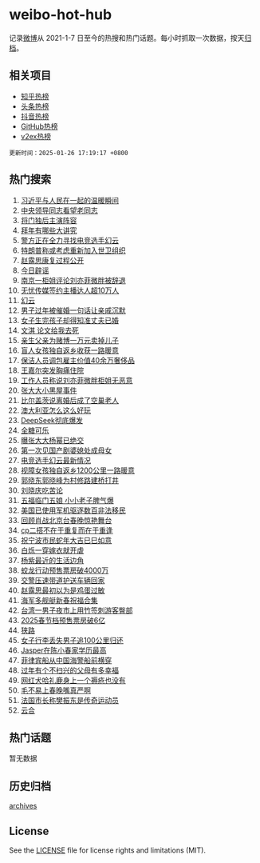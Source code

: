 # weibo-hot-hub

记录[微博](https://www.weibo.com)从 2021-1-7 日至今的热搜和热门话题。每小时抓取一次数据，按天[归档](archives)。

## 相关项目

- [知乎热榜](https://github.com/snaildev/zhihu-hot-hub)
- [头条热榜](https://github.com/snaildev/toutiao-hot-hub)
- [抖音热榜](https://github.com/snaildev/douyin-hot-hub)
- [GitHub热榜](https://github.com/snaildev/github-hot-hub)
- [v2ex热榜](https://github.com/snaildev/v2ex-hot-hub)


`更新时间：2025-01-26 17:19:17 +0800`

## 热门搜索

1. [习近平与人民在一起的温暖瞬间](https://m.weibo.cn/search?containerid=100103type%3D1%26t%3D10%26q%3D%23%E4%B9%A0%E8%BF%91%E5%B9%B3%E4%B8%8E%E4%BA%BA%E6%B0%91%E5%9C%A8%E4%B8%80%E8%B5%B7%E7%9A%84%E6%B8%A9%E6%9A%96%E7%9E%AC%E9%97%B4%23&stream_entry_id=51&isnewpage=1&extparam=seat%3D1%26filter_type%3Drealtimehot%26cate%3D10103%26pos%3D0%26q%3D%2523%25E4%25B9%25A0%25E8%25BF%2591%25E5%25B9%25B3%25E4%25B8%258E%25E4%25BA%25BA%25E6%25B0%2591%25E5%259C%25A8%25E4%25B8%2580%25E8%25B5%25B7%25E7%259A%2584%25E6%25B8%25A9%25E6%259A%2596%25E7%259E%25AC%25E9%2597%25B4%2523%26dgr%3D0%26stream_entry_id%3D51%26c_type%3D51%26display_time%3D1737883156%26pre_seqid%3D173788315658101150299127)
1. [中央领导同志看望老同志](https://m.weibo.cn/search?containerid=100103type%3D1%26t%3D10%26q%3D%23%E4%B8%AD%E5%A4%AE%E9%A2%86%E5%AF%BC%E5%90%8C%E5%BF%97%E7%9C%8B%E6%9C%9B%E8%80%81%E5%90%8C%E5%BF%97%23&stream_entry_id=31&isnewpage=1&extparam=seat%3D1%26pos%3D0%26q%3D%2523%25E4%25B8%25AD%25E5%25A4%25AE%25E9%25A2%2586%25E5%25AF%25BC%25E5%2590%258C%25E5%25BF%2597%25E7%259C%258B%25E6%259C%259B%25E8%2580%2581%25E5%2590%258C%25E5%25BF%2597%2523%26filter_type%3Drealtimehot%26c_type%3D31%26dgr%3D0%26cate%3D5001%26flag%3D1%26band_rank%3D1%26realpos%3D1%26stream_entry_id%3D31%26lcate%3D5001%26display_time%3D1737883156%26pre_seqid%3D173788315658101150299127)
1. [将门独后主演阵容](https://m.weibo.cn/search?containerid=100103type%3D1%26t%3D10%26q%3D%23%E5%B0%86%E9%97%A8%E7%8B%AC%E5%90%8E%E4%B8%BB%E6%BC%94%E9%98%B5%E5%AE%B9%23&stream_entry_id=31&isnewpage=1&extparam=seat%3D1%26pos%3D1%26q%3D%2523%25E5%25B0%2586%25E9%2597%25A8%25E7%258B%25AC%25E5%2590%258E%25E4%25B8%25BB%25E6%25BC%2594%25E9%2598%25B5%25E5%25AE%25B9%2523%26filter_type%3Drealtimehot%26c_type%3D31%26dgr%3D0%26cate%3D5001%26flag%3D1%26band_rank%3D2%26realpos%3D2%26stream_entry_id%3D31%26lcate%3D5001%26display_time%3D1737883156%26pre_seqid%3D173788315658101150299127)
1. [拜年有哪些大讲究](https://m.weibo.cn/search?containerid=100103type%3D1%26t%3D10%26q%3D%23%E6%8B%9C%E5%B9%B4%E6%9C%89%E5%93%AA%E4%BA%9B%E5%A4%A7%E8%AE%B2%E7%A9%B6%23&stream_entry_id=31&isnewpage=1&extparam=seat%3D1%26pos%3D2%26q%3D%2523%25E6%258B%259C%25E5%25B9%25B4%25E6%259C%2589%25E5%2593%25AA%25E4%25BA%259B%25E5%25A4%25A7%25E8%25AE%25B2%25E7%25A9%25B6%2523%26filter_type%3Drealtimehot%26c_type%3D31%26dgr%3D0%26cate%3D5001%26flag%3D1%26band_rank%3D3%26realpos%3D3%26stream_entry_id%3D31%26lcate%3D5001%26display_time%3D1737883156%26pre_seqid%3D173788315658101150299127)
1. [警方正在全力寻找电竞选手幻云](https://m.weibo.cn/search?containerid=100103type%3D1%26t%3D10%26q%3D%23%E8%AD%A6%E6%96%B9%E6%AD%A3%E5%9C%A8%E5%85%A8%E5%8A%9B%E5%AF%BB%E6%89%BE%E7%94%B5%E7%AB%9E%E9%80%89%E6%89%8B%E5%B9%BB%E4%BA%91%23&stream_entry_id=31&isnewpage=1&extparam=seat%3D1%26pos%3D3%26q%3D%2523%25E8%25AD%25A6%25E6%2596%25B9%25E6%25AD%25A3%25E5%259C%25A8%25E5%2585%25A8%25E5%258A%259B%25E5%25AF%25BB%25E6%2589%25BE%25E7%2594%25B5%25E7%25AB%259E%25E9%2580%2589%25E6%2589%258B%25E5%25B9%25BB%25E4%25BA%2591%2523%26filter_type%3Drealtimehot%26c_type%3D31%26dgr%3D0%26cate%3D5001%26flag%3D1%26band_rank%3D4%26realpos%3D4%26stream_entry_id%3D31%26lcate%3D5001%26display_time%3D1737883156%26pre_seqid%3D173788315658101150299127)
1. [特朗普称或考虑重新加入世卫组织](https://m.weibo.cn/search?containerid=100103type%3D1%26t%3D10%26q%3D%23%E7%89%B9%E6%9C%97%E6%99%AE%E7%A7%B0%E6%88%96%E8%80%83%E8%99%91%E9%87%8D%E6%96%B0%E5%8A%A0%E5%85%A5%E4%B8%96%E5%8D%AB%E7%BB%84%E7%BB%87%23&stream_entry_id=31&isnewpage=1&extparam=seat%3D1%26pos%3D4%26q%3D%2523%25E7%2589%25B9%25E6%259C%2597%25E6%2599%25AE%25E7%25A7%25B0%25E6%2588%2596%25E8%2580%2583%25E8%2599%2591%25E9%2587%258D%25E6%2596%25B0%25E5%258A%25A0%25E5%2585%25A5%25E4%25B8%2596%25E5%258D%25AB%25E7%25BB%2584%25E7%25BB%2587%2523%26filter_type%3Drealtimehot%26c_type%3D31%26dgr%3D0%26cate%3D5001%26flag%3D1%26band_rank%3D5%26realpos%3D5%26stream_entry_id%3D31%26lcate%3D5001%26display_time%3D1737883156%26pre_seqid%3D173788315658101150299127)
1. [赵露思康复过程公开](https://m.weibo.cn/search?containerid=100103type%3D1%26t%3D10%26q%3D%23%E8%B5%B5%E9%9C%B2%E6%80%9D%E5%BA%B7%E5%A4%8D%E8%BF%87%E7%A8%8B%E5%85%AC%E5%BC%80%23&stream_entry_id=31&isnewpage=1&extparam=seat%3D1%26pos%3D5%26q%3D%2523%25E8%25B5%25B5%25E9%259C%25B2%25E6%2580%259D%25E5%25BA%25B7%25E5%25A4%258D%25E8%25BF%2587%25E7%25A8%258B%25E5%2585%25AC%25E5%25BC%2580%2523%26filter_type%3Drealtimehot%26c_type%3D31%26dgr%3D0%26cate%3D5001%26flag%3D16%26band_rank%3D6%26realpos%3D6%26stream_entry_id%3D31%26lcate%3D5001%26display_time%3D1737883156%26pre_seqid%3D173788315658101150299127)
1. [今日辟谣](https://m.weibo.cn/search?containerid=100103type%3D1%26t%3D10%26q%3D%23%E4%BB%8A%E6%97%A5%E8%BE%9F%E8%B0%A3%23&stream_entry_id=31&isnewpage=1&extparam=seat%3D1%26is_ad_pos%3D1%26pos%3D6%26q%3D%2523%25E4%25BB%258A%25E6%2597%25A5%25E8%25BE%259F%25E8%25B0%25A3%2523%26adid%3D274592%26c_type%3D31%26cate%3D5001%26filter_type%3Drealtimehot%26stream_entry_id%3D31%26dgr%3D0%26band_rank%3D7%26lcate%3D5001%26display_time%3D1737883156%26pre_seqid%3D173788315658101150299127)
1. [南京一柜姐评论刘亦菲微胖被辞退](https://m.weibo.cn/search?containerid=100103type%3D1%26t%3D10%26q%3D%23%E5%8D%97%E4%BA%AC%E4%B8%80%E6%9F%9C%E5%A7%90%E8%AF%84%E8%AE%BA%E5%88%98%E4%BA%A6%E8%8F%B2%E5%BE%AE%E8%83%96%E8%A2%AB%E8%BE%9E%E9%80%80%23&stream_entry_id=31&isnewpage=1&extparam=seat%3D1%26pos%3D7%26q%3D%2523%25E5%258D%2597%25E4%25BA%25AC%25E4%25B8%2580%25E6%259F%259C%25E5%25A7%2590%25E8%25AF%2584%25E8%25AE%25BA%25E5%2588%2598%25E4%25BA%25A6%25E8%258F%25B2%25E5%25BE%25AE%25E8%2583%2596%25E8%25A2%25AB%25E8%25BE%259E%25E9%2580%2580%2523%26filter_type%3Drealtimehot%26c_type%3D31%26dgr%3D0%26cate%3D5001%26flag%3D2%26band_rank%3D7%26realpos%3D7%26stream_entry_id%3D31%26lcate%3D5001%26display_time%3D1737883156%26pre_seqid%3D173788315658101150299127)
1. [无忧传媒签约主播达人超10万人](https://m.weibo.cn/search?containerid=100103type%3D1%26t%3D10%26q%3D%23%E6%97%A0%E5%BF%A7%E4%BC%A0%E5%AA%92%E7%AD%BE%E7%BA%A6%E4%B8%BB%E6%92%AD%E8%BE%BE%E4%BA%BA%E8%B6%8510%E4%B8%87%E4%BA%BA%23&stream_entry_id=31&isnewpage=1&extparam=seat%3D1%26pos%3D8%26q%3D%2523%25E6%2597%25A0%25E5%25BF%25A7%25E4%25BC%25A0%25E5%25AA%2592%25E7%25AD%25BE%25E7%25BA%25A6%25E4%25B8%25BB%25E6%2592%25AD%25E8%25BE%25BE%25E4%25BA%25BA%25E8%25B6%258510%25E4%25B8%2587%25E4%25BA%25BA%2523%26filter_type%3Drealtimehot%26c_type%3D31%26dgr%3D0%26cate%3D5001%26flag%3D0%26band_rank%3D8%26realpos%3D8%26stream_entry_id%3D31%26lcate%3D5001%26display_time%3D1737883156%26pre_seqid%3D173788315658101150299127)
1. [幻云](https://m.weibo.cn/search?containerid=100103type%3D1%26t%3D10%26q%3D%E5%B9%BB%E4%BA%91&stream_entry_id=31&isnewpage=1&extparam=seat%3D1%26pos%3D9%26q%3D%25E5%25B9%25BB%25E4%25BA%2591%26filter_type%3Drealtimehot%26c_type%3D31%26dgr%3D0%26cate%3D5001%26flag%3D1%26band_rank%3D9%26realpos%3D9%26stream_entry_id%3D31%26lcate%3D5001%26display_time%3D1737883156%26pre_seqid%3D173788315658101150299127)
1. [男子过年被催婚一句话让亲戚沉默](https://m.weibo.cn/search?containerid=100103type%3D1%26t%3D10%26q%3D%23%E7%94%B7%E5%AD%90%E8%BF%87%E5%B9%B4%E8%A2%AB%E5%82%AC%E5%A9%9A%E4%B8%80%E5%8F%A5%E8%AF%9D%E8%AE%A9%E4%BA%B2%E6%88%9A%E6%B2%89%E9%BB%98%23&stream_entry_id=31&isnewpage=1&extparam=seat%3D1%26pos%3D10%26q%3D%2523%25E7%2594%25B7%25E5%25AD%2590%25E8%25BF%2587%25E5%25B9%25B4%25E8%25A2%25AB%25E5%2582%25AC%25E5%25A9%259A%25E4%25B8%2580%25E5%258F%25A5%25E8%25AF%259D%25E8%25AE%25A9%25E4%25BA%25B2%25E6%2588%259A%25E6%25B2%2589%25E9%25BB%2598%2523%26filter_type%3Drealtimehot%26c_type%3D31%26dgr%3D0%26cate%3D5001%26flag%3D0%26band_rank%3D10%26realpos%3D10%26stream_entry_id%3D31%26lcate%3D5001%26display_time%3D1737883156%26pre_seqid%3D173788315658101150299127)
1. [女子生完孩子却得知准丈夫已婚](https://m.weibo.cn/search?containerid=100103type%3D1%26t%3D10%26q%3D%23%E5%A5%B3%E5%AD%90%E7%94%9F%E5%AE%8C%E5%AD%A9%E5%AD%90%E5%8D%B4%E5%BE%97%E7%9F%A5%E5%87%86%E4%B8%88%E5%A4%AB%E5%B7%B2%E5%A9%9A%23&stream_entry_id=31&isnewpage=1&extparam=seat%3D1%26pos%3D11%26q%3D%2523%25E5%25A5%25B3%25E5%25AD%2590%25E7%2594%259F%25E5%25AE%258C%25E5%25AD%25A9%25E5%25AD%2590%25E5%258D%25B4%25E5%25BE%2597%25E7%259F%25A5%25E5%2587%2586%25E4%25B8%2588%25E5%25A4%25AB%25E5%25B7%25B2%25E5%25A9%259A%2523%26filter_type%3Drealtimehot%26c_type%3D31%26dgr%3D0%26cate%3D5001%26flag%3D1%26band_rank%3D11%26realpos%3D11%26stream_entry_id%3D31%26lcate%3D5001%26display_time%3D1737883156%26pre_seqid%3D173788315658101150299127)
1. [文淇 论文给我去死](https://m.weibo.cn/search?containerid=100103type%3D1%26t%3D10%26q%3D%E6%96%87%E6%B7%87+%E8%AE%BA%E6%96%87%E7%BB%99%E6%88%91%E5%8E%BB%E6%AD%BB&stream_entry_id=31&isnewpage=1&extparam=seat%3D1%26pos%3D12%26q%3D%25E6%2596%2587%25E6%25B7%2587%2520%25E8%25AE%25BA%25E6%2596%2587%25E7%25BB%2599%25E6%2588%2591%25E5%258E%25BB%25E6%25AD%25BB%26filter_type%3Drealtimehot%26c_type%3D31%26dgr%3D0%26cate%3D5001%26flag%3D1%26band_rank%3D12%26realpos%3D12%26stream_entry_id%3D31%26lcate%3D5001%26display_time%3D1737883156%26pre_seqid%3D173788315658101150299127)
1. [亲生父亲为赌博一万元卖掉儿子](https://m.weibo.cn/search?containerid=100103type%3D1%26t%3D10%26q%3D%23%E4%BA%B2%E7%94%9F%E7%88%B6%E4%BA%B2%E4%B8%BA%E8%B5%8C%E5%8D%9A%E4%B8%80%E4%B8%87%E5%85%83%E5%8D%96%E6%8E%89%E5%84%BF%E5%AD%90%23&stream_entry_id=31&isnewpage=1&extparam=seat%3D1%26pos%3D13%26q%3D%2523%25E4%25BA%25B2%25E7%2594%259F%25E7%2588%25B6%25E4%25BA%25B2%25E4%25B8%25BA%25E8%25B5%258C%25E5%258D%259A%25E4%25B8%2580%25E4%25B8%2587%25E5%2585%2583%25E5%258D%2596%25E6%258E%2589%25E5%2584%25BF%25E5%25AD%2590%2523%26filter_type%3Drealtimehot%26c_type%3D31%26dgr%3D0%26cate%3D5001%26flag%3D1%26band_rank%3D13%26realpos%3D13%26stream_entry_id%3D31%26lcate%3D5001%26display_time%3D1737883156%26pre_seqid%3D173788315658101150299127)
1. [盲人女孩独自返乡收获一路暖意](https://m.weibo.cn/search?containerid=100103type%3D1%26t%3D10%26q%3D%23%E7%9B%B2%E4%BA%BA%E5%A5%B3%E5%AD%A9%E7%8B%AC%E8%87%AA%E8%BF%94%E4%B9%A1%E6%94%B6%E8%8E%B7%E4%B8%80%E8%B7%AF%E6%9A%96%E6%84%8F%23&stream_entry_id=31&isnewpage=1&extparam=seat%3D1%26pos%3D14%26q%3D%2523%25E7%259B%25B2%25E4%25BA%25BA%25E5%25A5%25B3%25E5%25AD%25A9%25E7%258B%25AC%25E8%2587%25AA%25E8%25BF%2594%25E4%25B9%25A1%25E6%2594%25B6%25E8%258E%25B7%25E4%25B8%2580%25E8%25B7%25AF%25E6%259A%2596%25E6%2584%258F%2523%26filter_type%3Drealtimehot%26c_type%3D31%26dgr%3D0%26cate%3D5001%26flag%3D32768%26band_rank%3D14%26realpos%3D14%26stream_entry_id%3D31%26lcate%3D5001%26display_time%3D1737883156%26pre_seqid%3D173788315658101150299127)
1. [保洁人员调包雇主价值40余万奢侈品](https://m.weibo.cn/search?containerid=100103type%3D1%26t%3D10%26q%3D%23%E4%BF%9D%E6%B4%81%E4%BA%BA%E5%91%98%E8%B0%83%E5%8C%85%E9%9B%87%E4%B8%BB%E4%BB%B7%E5%80%BC40%E4%BD%99%E4%B8%87%E5%A5%A2%E4%BE%88%E5%93%81%23&stream_entry_id=31&isnewpage=1&extparam=seat%3D1%26pos%3D15%26q%3D%2523%25E4%25BF%259D%25E6%25B4%2581%25E4%25BA%25BA%25E5%2591%2598%25E8%25B0%2583%25E5%258C%2585%25E9%259B%2587%25E4%25B8%25BB%25E4%25BB%25B7%25E5%2580%25BC40%25E4%25BD%2599%25E4%25B8%2587%25E5%25A5%25A2%25E4%25BE%2588%25E5%2593%2581%2523%26filter_type%3Drealtimehot%26c_type%3D31%26dgr%3D0%26cate%3D5001%26flag%3D1%26band_rank%3D15%26realpos%3D15%26stream_entry_id%3D31%26lcate%3D5001%26display_time%3D1737883156%26pre_seqid%3D173788315658101150299127)
1. [王嘉尔突发胸痛住院](https://m.weibo.cn/search?containerid=100103type%3D1%26t%3D10%26q%3D%23%E7%8E%8B%E5%98%89%E5%B0%94%E7%AA%81%E5%8F%91%E8%83%B8%E7%97%9B%E4%BD%8F%E9%99%A2%23&stream_entry_id=31&isnewpage=1&extparam=seat%3D1%26pos%3D16%26q%3D%2523%25E7%258E%258B%25E5%2598%2589%25E5%25B0%2594%25E7%25AA%2581%25E5%258F%2591%25E8%2583%25B8%25E7%2597%259B%25E4%25BD%258F%25E9%2599%25A2%2523%26filter_type%3Drealtimehot%26c_type%3D31%26dgr%3D0%26cate%3D5001%26flag%3D2%26band_rank%3D16%26realpos%3D16%26stream_entry_id%3D31%26lcate%3D5001%26display_time%3D1737883156%26pre_seqid%3D173788315658101150299127)
1. [工作人员称说刘亦菲微胖柜姐无恶意](https://m.weibo.cn/search?containerid=100103type%3D1%26t%3D10%26q%3D%23%E5%B7%A5%E4%BD%9C%E4%BA%BA%E5%91%98%E7%A7%B0%E8%AF%B4%E5%88%98%E4%BA%A6%E8%8F%B2%E5%BE%AE%E8%83%96%E6%9F%9C%E5%A7%90%E6%97%A0%E6%81%B6%E6%84%8F%23&stream_entry_id=31&isnewpage=1&extparam=seat%3D1%26pos%3D17%26q%3D%2523%25E5%25B7%25A5%25E4%25BD%259C%25E4%25BA%25BA%25E5%2591%2598%25E7%25A7%25B0%25E8%25AF%25B4%25E5%2588%2598%25E4%25BA%25A6%25E8%258F%25B2%25E5%25BE%25AE%25E8%2583%2596%25E6%259F%259C%25E5%25A7%2590%25E6%2597%25A0%25E6%2581%25B6%25E6%2584%258F%2523%26filter_type%3Drealtimehot%26c_type%3D31%26dgr%3D0%26cate%3D5001%26flag%3D0%26band_rank%3D17%26realpos%3D17%26stream_entry_id%3D31%26lcate%3D5001%26display_time%3D1737883156%26pre_seqid%3D173788315658101150299127)
1. [张大大小黑屋事件](https://m.weibo.cn/search?containerid=100103type%3D1%26t%3D10%26q%3D%E5%BC%A0%E5%A4%A7%E5%A4%A7%E5%B0%8F%E9%BB%91%E5%B1%8B%E4%BA%8B%E4%BB%B6&stream_entry_id=31&isnewpage=1&extparam=seat%3D1%26pos%3D18%26q%3D%25E5%25BC%25A0%25E5%25A4%25A7%25E5%25A4%25A7%25E5%25B0%258F%25E9%25BB%2591%25E5%25B1%258B%25E4%25BA%258B%25E4%25BB%25B6%26filter_type%3Drealtimehot%26c_type%3D31%26dgr%3D0%26cate%3D5001%26flag%3D2%26band_rank%3D18%26realpos%3D18%26stream_entry_id%3D31%26lcate%3D5001%26display_time%3D1737883156%26pre_seqid%3D173788315658101150299127)
1. [比尔盖茨说离婚后成了空巢老人](https://m.weibo.cn/search?containerid=100103type%3D1%26t%3D10%26q%3D%23%E6%AF%94%E5%B0%94%E7%9B%96%E8%8C%A8%E8%AF%B4%E7%A6%BB%E5%A9%9A%E5%90%8E%E6%88%90%E4%BA%86%E7%A9%BA%E5%B7%A2%E8%80%81%E4%BA%BA%23&stream_entry_id=31&isnewpage=1&extparam=seat%3D1%26pos%3D19%26q%3D%2523%25E6%25AF%2594%25E5%25B0%2594%25E7%259B%2596%25E8%258C%25A8%25E8%25AF%25B4%25E7%25A6%25BB%25E5%25A9%259A%25E5%2590%258E%25E6%2588%2590%25E4%25BA%2586%25E7%25A9%25BA%25E5%25B7%25A2%25E8%2580%2581%25E4%25BA%25BA%2523%26filter_type%3Drealtimehot%26c_type%3D31%26dgr%3D0%26cate%3D5001%26flag%3D1%26band_rank%3D19%26realpos%3D19%26stream_entry_id%3D31%26lcate%3D5001%26display_time%3D1737883156%26pre_seqid%3D173788315658101150299127)
1. [澳大利亚怎么这么好玩](https://m.weibo.cn/search?containerid=100103type%3D1%26t%3D10%26q%3D%23%E6%BE%B3%E5%A4%A7%E5%88%A9%E4%BA%9A%E6%80%8E%E4%B9%88%E8%BF%99%E4%B9%88%E5%A5%BD%E7%8E%A9%23&stream_entry_id=31&isnewpage=1&extparam=seat%3D1%26pos%3D20%26q%3D%2523%25E6%25BE%25B3%25E5%25A4%25A7%25E5%2588%25A9%25E4%25BA%259A%25E6%2580%258E%25E4%25B9%2588%25E8%25BF%2599%25E4%25B9%2588%25E5%25A5%25BD%25E7%258E%25A9%2523%26adid%3D273780%26c_type%3D31%26filter_type%3Drealtimehot%26stream_entry_id%3D31%26cate%3D5001%26flag%3D1%26dgr%3D0%26realpos%3D20%26band_rank%3D20%26lcate%3D5001%26display_time%3D1737883156%26pre_seqid%3D173788315658101150299127)
1. [DeepSeek彻底爆发](https://m.weibo.cn/search?containerid=100103type%3D1%26t%3D10%26q%3D%23DeepSeek%E5%BD%BB%E5%BA%95%E7%88%86%E5%8F%91%23&stream_entry_id=31&isnewpage=1&extparam=seat%3D1%26pos%3D21%26q%3D%2523DeepSeek%25E5%25BD%25BB%25E5%25BA%2595%25E7%2588%2586%25E5%258F%2591%2523%26filter_type%3Drealtimehot%26c_type%3D31%26dgr%3D0%26cate%3D5001%26flag%3D0%26band_rank%3D21%26realpos%3D21%26stream_entry_id%3D31%26lcate%3D5001%26display_time%3D1737883156%26pre_seqid%3D173788315658101150299127)
1. [全糖可乐](https://m.weibo.cn/search?containerid=100103type%3D1%26t%3D10%26q%3D%23%E5%85%A8%E7%B3%96%E5%8F%AF%E4%B9%90%23&stream_entry_id=31&isnewpage=1&extparam=seat%3D1%26pos%3D22%26q%3D%2523%25E5%2585%25A8%25E7%25B3%2596%25E5%258F%25AF%25E4%25B9%2590%2523%26filter_type%3Drealtimehot%26c_type%3D31%26dgr%3D0%26cate%3D5001%26flag%3D1%26band_rank%3D22%26realpos%3D22%26stream_entry_id%3D31%26lcate%3D5001%26display_time%3D1737883156%26pre_seqid%3D173788315658101150299127)
1. [曝张大大杨幂已绝交](https://m.weibo.cn/search?containerid=100103type%3D1%26t%3D10%26q%3D%23%E6%9B%9D%E5%BC%A0%E5%A4%A7%E5%A4%A7%E6%9D%A8%E5%B9%82%E5%B7%B2%E7%BB%9D%E4%BA%A4%23&stream_entry_id=31&isnewpage=1&extparam=seat%3D1%26pos%3D23%26q%3D%2523%25E6%259B%259D%25E5%25BC%25A0%25E5%25A4%25A7%25E5%25A4%25A7%25E6%259D%25A8%25E5%25B9%2582%25E5%25B7%25B2%25E7%25BB%259D%25E4%25BA%25A4%2523%26filter_type%3Drealtimehot%26c_type%3D31%26dgr%3D0%26cate%3D5001%26flag%3D2%26band_rank%3D23%26realpos%3D23%26stream_entry_id%3D31%26lcate%3D5001%26display_time%3D1737883156%26pre_seqid%3D173788315658101150299127)
1. [第一次见国产剧婆媳处成母女](https://m.weibo.cn/search?containerid=100103type%3D1%26t%3D10%26q%3D%E7%AC%AC%E4%B8%80%E6%AC%A1%E8%A7%81%E5%9B%BD%E4%BA%A7%E5%89%A7%E5%A9%86%E5%AA%B3%E5%A4%84%E6%88%90%E6%AF%8D%E5%A5%B3&stream_entry_id=31&isnewpage=1&extparam=seat%3D1%26pos%3D24%26q%3D%25E7%25AC%25AC%25E4%25B8%2580%25E6%25AC%25A1%25E8%25A7%2581%25E5%259B%25BD%25E4%25BA%25A7%25E5%2589%25A7%25E5%25A9%2586%25E5%25AA%25B3%25E5%25A4%2584%25E6%2588%2590%25E6%25AF%258D%25E5%25A5%25B3%26filter_type%3Drealtimehot%26c_type%3D31%26dgr%3D0%26cate%3D5001%26flag%3D1%26band_rank%3D24%26realpos%3D24%26stream_entry_id%3D31%26lcate%3D5001%26display_time%3D1737883156%26pre_seqid%3D173788315658101150299127)
1. [电竞选手幻云最新情况](https://m.weibo.cn/search?containerid=100103type%3D1%26t%3D10%26q%3D%23%E7%94%B5%E7%AB%9E%E9%80%89%E6%89%8B%E5%B9%BB%E4%BA%91%E6%9C%80%E6%96%B0%E6%83%85%E5%86%B5%23&stream_entry_id=31&isnewpage=1&extparam=seat%3D1%26pos%3D25%26q%3D%2523%25E7%2594%25B5%25E7%25AB%259E%25E9%2580%2589%25E6%2589%258B%25E5%25B9%25BB%25E4%25BA%2591%25E6%259C%2580%25E6%2596%25B0%25E6%2583%2585%25E5%2586%25B5%2523%26filter_type%3Drealtimehot%26c_type%3D31%26dgr%3D0%26cate%3D5001%26flag%3D1%26band_rank%3D25%26realpos%3D25%26stream_entry_id%3D31%26lcate%3D5001%26display_time%3D1737883156%26pre_seqid%3D173788315658101150299127)
1. [视障女孩独自返乡1200公里一路暖意](https://m.weibo.cn/search?containerid=100103type%3D1%26t%3D10%26q%3D%23%E8%A7%86%E9%9A%9C%E5%A5%B3%E5%AD%A9%E7%8B%AC%E8%87%AA%E8%BF%94%E4%B9%A11200%E5%85%AC%E9%87%8C%E4%B8%80%E8%B7%AF%E6%9A%96%E6%84%8F%23&stream_entry_id=31&isnewpage=1&extparam=seat%3D1%26pos%3D26%26q%3D%2523%25E8%25A7%2586%25E9%259A%259C%25E5%25A5%25B3%25E5%25AD%25A9%25E7%258B%25AC%25E8%2587%25AA%25E8%25BF%2594%25E4%25B9%25A11200%25E5%2585%25AC%25E9%2587%258C%25E4%25B8%2580%25E8%25B7%25AF%25E6%259A%2596%25E6%2584%258F%2523%26filter_type%3Drealtimehot%26c_type%3D31%26dgr%3D0%26cate%3D5001%26flag%3D1%26band_rank%3D26%26realpos%3D26%26stream_entry_id%3D31%26lcate%3D5001%26display_time%3D1737883156%26pre_seqid%3D173788315658101150299127)
1. [郭晓东郭晓峰为村修路建桥打井](https://m.weibo.cn/search?containerid=100103type%3D1%26t%3D10%26q%3D%23%E9%83%AD%E6%99%93%E4%B8%9C%E9%83%AD%E6%99%93%E5%B3%B0%E4%B8%BA%E6%9D%91%E4%BF%AE%E8%B7%AF%E5%BB%BA%E6%A1%A5%E6%89%93%E4%BA%95%23&stream_entry_id=31&isnewpage=1&extparam=seat%3D1%26pos%3D27%26q%3D%2523%25E9%2583%25AD%25E6%2599%2593%25E4%25B8%259C%25E9%2583%25AD%25E6%2599%2593%25E5%25B3%25B0%25E4%25B8%25BA%25E6%259D%2591%25E4%25BF%25AE%25E8%25B7%25AF%25E5%25BB%25BA%25E6%25A1%25A5%25E6%2589%2593%25E4%25BA%2595%2523%26filter_type%3Drealtimehot%26c_type%3D31%26dgr%3D0%26cate%3D5001%26flag%3D0%26band_rank%3D27%26realpos%3D27%26stream_entry_id%3D31%26lcate%3D5001%26display_time%3D1737883156%26pre_seqid%3D173788315658101150299127)
1. [刘晓庆吃苦论](https://m.weibo.cn/search?containerid=100103type%3D1%26t%3D10%26q%3D%E5%88%98%E6%99%93%E5%BA%86%E5%90%83%E8%8B%A6%E8%AE%BA&stream_entry_id=31&isnewpage=1&extparam=seat%3D1%26pos%3D28%26q%3D%25E5%2588%2598%25E6%2599%2593%25E5%25BA%2586%25E5%2590%2583%25E8%258B%25A6%25E8%25AE%25BA%26filter_type%3Drealtimehot%26c_type%3D31%26dgr%3D0%26cate%3D5001%26flag%3D1%26band_rank%3D28%26realpos%3D28%26stream_entry_id%3D31%26lcate%3D5001%26display_time%3D1737883156%26pre_seqid%3D173788315658101150299127)
1. [五福临门五娘 小小老子脾气爆](https://m.weibo.cn/search?containerid=100103type%3D1%26t%3D10%26q%3D%E4%BA%94%E7%A6%8F%E4%B8%B4%E9%97%A8%E4%BA%94%E5%A8%98+%E5%B0%8F%E5%B0%8F%E8%80%81%E5%AD%90%E8%84%BE%E6%B0%94%E7%88%86&stream_entry_id=31&isnewpage=1&extparam=seat%3D1%26pos%3D29%26q%3D%25E4%25BA%2594%25E7%25A6%258F%25E4%25B8%25B4%25E9%2597%25A8%25E4%25BA%2594%25E5%25A8%2598%2520%25E5%25B0%258F%25E5%25B0%258F%25E8%2580%2581%25E5%25AD%2590%25E8%2584%25BE%25E6%25B0%2594%25E7%2588%2586%26filter_type%3Drealtimehot%26c_type%3D31%26dgr%3D0%26cate%3D5001%26flag%3D1%26band_rank%3D29%26realpos%3D29%26stream_entry_id%3D31%26lcate%3D5001%26display_time%3D1737883156%26pre_seqid%3D173788315658101150299127)
1. [美国已使用军机驱逐数百非法移民](https://m.weibo.cn/search?containerid=100103type%3D1%26t%3D10%26q%3D%23%E7%BE%8E%E5%9B%BD%E5%B7%B2%E4%BD%BF%E7%94%A8%E5%86%9B%E6%9C%BA%E9%A9%B1%E9%80%90%E6%95%B0%E7%99%BE%E9%9D%9E%E6%B3%95%E7%A7%BB%E6%B0%91%23&stream_entry_id=31&isnewpage=1&extparam=seat%3D1%26pos%3D30%26q%3D%2523%25E7%25BE%258E%25E5%259B%25BD%25E5%25B7%25B2%25E4%25BD%25BF%25E7%2594%25A8%25E5%2586%259B%25E6%259C%25BA%25E9%25A9%25B1%25E9%2580%2590%25E6%2595%25B0%25E7%2599%25BE%25E9%259D%259E%25E6%25B3%2595%25E7%25A7%25BB%25E6%25B0%2591%2523%26filter_type%3Drealtimehot%26c_type%3D31%26dgr%3D0%26cate%3D5001%26flag%3D1%26band_rank%3D30%26realpos%3D30%26stream_entry_id%3D31%26lcate%3D5001%26display_time%3D1737883156%26pre_seqid%3D173788315658101150299127)
1. [回顾肖战北京台春晚惊艳舞台](https://m.weibo.cn/search?containerid=100103type%3D1%26t%3D10%26q%3D%23%E5%9B%9E%E9%A1%BE%E8%82%96%E6%88%98%E5%8C%97%E4%BA%AC%E5%8F%B0%E6%98%A5%E6%99%9A%E6%83%8A%E8%89%B3%E8%88%9E%E5%8F%B0%23&stream_entry_id=31&isnewpage=1&extparam=seat%3D1%26pos%3D31%26q%3D%2523%25E5%259B%259E%25E9%25A1%25BE%25E8%2582%2596%25E6%2588%2598%25E5%258C%2597%25E4%25BA%25AC%25E5%258F%25B0%25E6%2598%25A5%25E6%2599%259A%25E6%2583%258A%25E8%2589%25B3%25E8%2588%259E%25E5%258F%25B0%2523%26filter_type%3Drealtimehot%26c_type%3D31%26dgr%3D0%26cate%3D5001%26flag%3D1%26band_rank%3D31%26realpos%3D31%26stream_entry_id%3D31%26lcate%3D5001%26display_time%3D1737883156%26pre_seqid%3D173788315658101150299127)
1. [cp二搭不在于重复而在于重逢](https://m.weibo.cn/search?containerid=100103type%3D1%26t%3D10%26q%3Dcp%E4%BA%8C%E6%90%AD%E4%B8%8D%E5%9C%A8%E4%BA%8E%E9%87%8D%E5%A4%8D%E8%80%8C%E5%9C%A8%E4%BA%8E%E9%87%8D%E9%80%A2&stream_entry_id=31&isnewpage=1&extparam=seat%3D1%26pos%3D32%26q%3Dcp%25E4%25BA%258C%25E6%2590%25AD%25E4%25B8%258D%25E5%259C%25A8%25E4%25BA%258E%25E9%2587%258D%25E5%25A4%258D%25E8%2580%258C%25E5%259C%25A8%25E4%25BA%258E%25E9%2587%258D%25E9%2580%25A2%26filter_type%3Drealtimehot%26c_type%3D31%26dgr%3D0%26cate%3D5001%26flag%3D1%26band_rank%3D32%26realpos%3D32%26stream_entry_id%3D31%26lcate%3D5001%26display_time%3D1737883156%26pre_seqid%3D173788315658101150299127)
1. [祝宁波市民蛇年大吉巳巳如意](https://m.weibo.cn/search?containerid=100103type%3D1%26t%3D10%26q%3D%23%E7%A5%9D%E5%AE%81%E6%B3%A2%E5%B8%82%E6%B0%91%E8%9B%87%E5%B9%B4%E5%A4%A7%E5%90%89%E5%B7%B3%E5%B7%B3%E5%A6%82%E6%84%8F%23&stream_entry_id=31&isnewpage=1&extparam=seat%3D1%26pos%3D33%26q%3D%2523%25E7%25A5%259D%25E5%25AE%2581%25E6%25B3%25A2%25E5%25B8%2582%25E6%25B0%2591%25E8%259B%2587%25E5%25B9%25B4%25E5%25A4%25A7%25E5%2590%2589%25E5%25B7%25B3%25E5%25B7%25B3%25E5%25A6%2582%25E6%2584%258F%2523%26filter_type%3Drealtimehot%26c_type%3D31%26dgr%3D0%26cate%3D5001%26flag%3D1%26band_rank%3D33%26realpos%3D33%26stream_entry_id%3D31%26lcate%3D5001%26display_time%3D1737883156%26pre_seqid%3D173788315658101150299127)
1. [白烁一穿嫁衣就开虐](https://m.weibo.cn/search?containerid=100103type%3D1%26t%3D10%26q%3D%23%E7%99%BD%E7%83%81%E4%B8%80%E7%A9%BF%E5%AB%81%E8%A1%A3%E5%B0%B1%E5%BC%80%E8%99%90%23&stream_entry_id=31&isnewpage=1&extparam=seat%3D1%26pos%3D34%26q%3D%2523%25E7%2599%25BD%25E7%2583%2581%25E4%25B8%2580%25E7%25A9%25BF%25E5%25AB%2581%25E8%25A1%25A3%25E5%25B0%25B1%25E5%25BC%2580%25E8%2599%2590%2523%26filter_type%3Drealtimehot%26c_type%3D31%26dgr%3D0%26cate%3D5001%26flag%3D1%26band_rank%3D34%26realpos%3D34%26stream_entry_id%3D31%26lcate%3D5001%26display_time%3D1737883156%26pre_seqid%3D173788315658101150299127)
1. [杨紫最近的生活边角](https://m.weibo.cn/search?containerid=100103type%3D1%26t%3D10%26q%3D%23%E6%9D%A8%E7%B4%AB%E6%9C%80%E8%BF%91%E7%9A%84%E7%94%9F%E6%B4%BB%E8%BE%B9%E8%A7%92%23&stream_entry_id=31&isnewpage=1&extparam=seat%3D1%26pos%3D35%26q%3D%2523%25E6%259D%25A8%25E7%25B4%25AB%25E6%259C%2580%25E8%25BF%2591%25E7%259A%2584%25E7%2594%259F%25E6%25B4%25BB%25E8%25BE%25B9%25E8%25A7%2592%2523%26filter_type%3Drealtimehot%26c_type%3D31%26dgr%3D0%26cate%3D5001%26flag%3D1%26band_rank%3D35%26realpos%3D35%26stream_entry_id%3D31%26lcate%3D5001%26display_time%3D1737883156%26pre_seqid%3D173788315658101150299127)
1. [蛟龙行动预售票房破4000万](https://m.weibo.cn/search?containerid=100103type%3D1%26t%3D10%26q%3D%23%E8%9B%9F%E9%BE%99%E8%A1%8C%E5%8A%A8%E9%A2%84%E5%94%AE%E7%A5%A8%E6%88%BF%E7%A0%B44000%E4%B8%87%23&stream_entry_id=31&isnewpage=1&extparam=seat%3D1%26pos%3D36%26q%3D%2523%25E8%259B%259F%25E9%25BE%2599%25E8%25A1%258C%25E5%258A%25A8%25E9%25A2%2584%25E5%2594%25AE%25E7%25A5%25A8%25E6%2588%25BF%25E7%25A0%25B44000%25E4%25B8%2587%2523%26filter_type%3Drealtimehot%26c_type%3D31%26dgr%3D0%26cate%3D5001%26flag%3D1%26band_rank%3D36%26realpos%3D36%26stream_entry_id%3D31%26lcate%3D5001%26display_time%3D1737883156%26pre_seqid%3D173788315658101150299127)
1. [交警压速带道护送车辆回家](https://m.weibo.cn/search?containerid=100103type%3D1%26t%3D10%26q%3D%23%E4%BA%A4%E8%AD%A6%E5%8E%8B%E9%80%9F%E5%B8%A6%E9%81%93%E6%8A%A4%E9%80%81%E8%BD%A6%E8%BE%86%E5%9B%9E%E5%AE%B6%23&stream_entry_id=31&isnewpage=1&extparam=seat%3D1%26pos%3D37%26q%3D%2523%25E4%25BA%25A4%25E8%25AD%25A6%25E5%258E%258B%25E9%2580%259F%25E5%25B8%25A6%25E9%2581%2593%25E6%258A%25A4%25E9%2580%2581%25E8%25BD%25A6%25E8%25BE%2586%25E5%259B%259E%25E5%25AE%25B6%2523%26filter_type%3Drealtimehot%26c_type%3D31%26dgr%3D0%26cate%3D5001%26flag%3D1%26band_rank%3D37%26realpos%3D37%26stream_entry_id%3D31%26lcate%3D5001%26display_time%3D1737883156%26pre_seqid%3D173788315658101150299127)
1. [赵露思最初以为是鸡蛋过敏](https://m.weibo.cn/search?containerid=100103type%3D1%26t%3D10%26q%3D%23%E8%B5%B5%E9%9C%B2%E6%80%9D%E6%9C%80%E5%88%9D%E4%BB%A5%E4%B8%BA%E6%98%AF%E9%B8%A1%E8%9B%8B%E8%BF%87%E6%95%8F%23&stream_entry_id=31&isnewpage=1&extparam=seat%3D1%26pos%3D38%26q%3D%2523%25E8%25B5%25B5%25E9%259C%25B2%25E6%2580%259D%25E6%259C%2580%25E5%2588%259D%25E4%25BB%25A5%25E4%25B8%25BA%25E6%2598%25AF%25E9%25B8%25A1%25E8%259B%258B%25E8%25BF%2587%25E6%2595%258F%2523%26filter_type%3Drealtimehot%26c_type%3D31%26dgr%3D0%26cate%3D5001%26flag%3D0%26band_rank%3D38%26realpos%3D38%26stream_entry_id%3D31%26lcate%3D5001%26display_time%3D1737883156%26pre_seqid%3D173788315658101150299127)
1. [海军多舰艇新春祝福合集](https://m.weibo.cn/search?containerid=100103type%3D1%26t%3D10%26q%3D%23%E6%B5%B7%E5%86%9B%E5%A4%9A%E8%88%B0%E8%89%87%E6%96%B0%E6%98%A5%E7%A5%9D%E7%A6%8F%E5%90%88%E9%9B%86%23&stream_entry_id=31&isnewpage=1&extparam=seat%3D1%26pos%3D39%26q%3D%2523%25E6%25B5%25B7%25E5%2586%259B%25E5%25A4%259A%25E8%2588%25B0%25E8%2589%2587%25E6%2596%25B0%25E6%2598%25A5%25E7%25A5%259D%25E7%25A6%258F%25E5%2590%2588%25E9%259B%2586%2523%26filter_type%3Drealtimehot%26c_type%3D31%26dgr%3D0%26cate%3D5001%26flag%3D1%26band_rank%3D39%26realpos%3D39%26stream_entry_id%3D31%26lcate%3D5001%26display_time%3D1737883156%26pre_seqid%3D173788315658101150299127)
1. [台湾一男子夜市上用竹签刺游客臀部](https://m.weibo.cn/search?containerid=100103type%3D1%26t%3D10%26q%3D%23%E5%8F%B0%E6%B9%BE%E4%B8%80%E7%94%B7%E5%AD%90%E5%A4%9C%E5%B8%82%E4%B8%8A%E7%94%A8%E7%AB%B9%E7%AD%BE%E5%88%BA%E6%B8%B8%E5%AE%A2%E8%87%80%E9%83%A8%23&stream_entry_id=31&isnewpage=1&extparam=seat%3D1%26pos%3D40%26q%3D%2523%25E5%258F%25B0%25E6%25B9%25BE%25E4%25B8%2580%25E7%2594%25B7%25E5%25AD%2590%25E5%25A4%259C%25E5%25B8%2582%25E4%25B8%258A%25E7%2594%25A8%25E7%25AB%25B9%25E7%25AD%25BE%25E5%2588%25BA%25E6%25B8%25B8%25E5%25AE%25A2%25E8%2587%2580%25E9%2583%25A8%2523%26filter_type%3Drealtimehot%26c_type%3D31%26dgr%3D0%26cate%3D5001%26flag%3D0%26band_rank%3D40%26realpos%3D40%26stream_entry_id%3D31%26lcate%3D5001%26display_time%3D1737883156%26pre_seqid%3D173788315658101150299127)
1. [2025春节档预售票房破6亿](https://m.weibo.cn/search?containerid=100103type%3D1%26t%3D10%26q%3D%232025%E6%98%A5%E8%8A%82%E6%A1%A3%E9%A2%84%E5%94%AE%E7%A5%A8%E6%88%BF%E7%A0%B46%E4%BA%BF%23&stream_entry_id=31&isnewpage=1&extparam=seat%3D1%26pos%3D41%26q%3D%25232025%25E6%2598%25A5%25E8%258A%2582%25E6%25A1%25A3%25E9%25A2%2584%25E5%2594%25AE%25E7%25A5%25A8%25E6%2588%25BF%25E7%25A0%25B46%25E4%25BA%25BF%2523%26filter_type%3Drealtimehot%26c_type%3D31%26dgr%3D0%26cate%3D5001%26flag%3D0%26band_rank%3D41%26realpos%3D41%26stream_entry_id%3D31%26lcate%3D5001%26display_time%3D1737883156%26pre_seqid%3D173788315658101150299127)
1. [狭路](https://m.weibo.cn/search?containerid=100103type%3D1%26t%3D10%26q%3D%E7%8B%AD%E8%B7%AF&stream_entry_id=31&isnewpage=1&extparam=seat%3D1%26pos%3D42%26q%3D%25E7%258B%25AD%25E8%25B7%25AF%26filter_type%3Drealtimehot%26c_type%3D31%26dgr%3D0%26cate%3D5001%26flag%3D1%26band_rank%3D42%26realpos%3D42%26stream_entry_id%3D31%26lcate%3D5001%26display_time%3D1737883156%26pre_seqid%3D173788315658101150299127)
1. [女子行李丢失男子追100公里归还](https://m.weibo.cn/search?containerid=100103type%3D1%26t%3D10%26q%3D%23%E5%A5%B3%E5%AD%90%E8%A1%8C%E6%9D%8E%E4%B8%A2%E5%A4%B1%E7%94%B7%E5%AD%90%E8%BF%BD100%E5%85%AC%E9%87%8C%E5%BD%92%E8%BF%98%23&stream_entry_id=31&isnewpage=1&extparam=seat%3D1%26pos%3D43%26q%3D%2523%25E5%25A5%25B3%25E5%25AD%2590%25E8%25A1%258C%25E6%259D%258E%25E4%25B8%25A2%25E5%25A4%25B1%25E7%2594%25B7%25E5%25AD%2590%25E8%25BF%25BD100%25E5%2585%25AC%25E9%2587%258C%25E5%25BD%2592%25E8%25BF%2598%2523%26filter_type%3Drealtimehot%26c_type%3D31%26dgr%3D0%26cate%3D5001%26flag%3D32768%26band_rank%3D43%26realpos%3D43%26stream_entry_id%3D31%26lcate%3D5001%26display_time%3D1737883156%26pre_seqid%3D173788315658101150299127)
1. [Jasper在陈小春家学历最高](https://m.weibo.cn/search?containerid=100103type%3D1%26t%3D10%26q%3DJasper%E5%9C%A8%E9%99%88%E5%B0%8F%E6%98%A5%E5%AE%B6%E5%AD%A6%E5%8E%86%E6%9C%80%E9%AB%98&stream_entry_id=31&isnewpage=1&extparam=seat%3D1%26pos%3D44%26q%3DJasper%25E5%259C%25A8%25E9%2599%2588%25E5%25B0%258F%25E6%2598%25A5%25E5%25AE%25B6%25E5%25AD%25A6%25E5%258E%2586%25E6%259C%2580%25E9%25AB%2598%26filter_type%3Drealtimehot%26c_type%3D31%26dgr%3D0%26cate%3D5001%26flag%3D0%26band_rank%3D44%26realpos%3D44%26stream_entry_id%3D31%26lcate%3D5001%26display_time%3D1737883156%26pre_seqid%3D173788315658101150299127)
1. [菲律宾船从中国海警船前横穿](https://m.weibo.cn/search?containerid=100103type%3D1%26t%3D10%26q%3D%23%E8%8F%B2%E5%BE%8B%E5%AE%BE%E8%88%B9%E4%BB%8E%E4%B8%AD%E5%9B%BD%E6%B5%B7%E8%AD%A6%E8%88%B9%E5%89%8D%E6%A8%AA%E7%A9%BF%23&stream_entry_id=31&isnewpage=1&extparam=seat%3D1%26pos%3D45%26q%3D%2523%25E8%258F%25B2%25E5%25BE%258B%25E5%25AE%25BE%25E8%2588%25B9%25E4%25BB%258E%25E4%25B8%25AD%25E5%259B%25BD%25E6%25B5%25B7%25E8%25AD%25A6%25E8%2588%25B9%25E5%2589%258D%25E6%25A8%25AA%25E7%25A9%25BF%2523%26filter_type%3Drealtimehot%26c_type%3D31%26dgr%3D0%26cate%3D5001%26flag%3D0%26band_rank%3D45%26realpos%3D45%26stream_entry_id%3D31%26lcate%3D5001%26display_time%3D1737883156%26pre_seqid%3D173788315658101150299127)
1. [过年有个不扫兴的父母有多幸福](https://m.weibo.cn/search?containerid=100103type%3D1%26t%3D10%26q%3D%E8%BF%87%E5%B9%B4%E6%9C%89%E4%B8%AA%E4%B8%8D%E6%89%AB%E5%85%B4%E7%9A%84%E7%88%B6%E6%AF%8D%E6%9C%89%E5%A4%9A%E5%B9%B8%E7%A6%8F&stream_entry_id=31&isnewpage=1&extparam=seat%3D1%26pos%3D46%26q%3D%25E8%25BF%2587%25E5%25B9%25B4%25E6%259C%2589%25E4%25B8%25AA%25E4%25B8%258D%25E6%2589%25AB%25E5%2585%25B4%25E7%259A%2584%25E7%2588%25B6%25E6%25AF%258D%25E6%259C%2589%25E5%25A4%259A%25E5%25B9%25B8%25E7%25A6%258F%26filter_type%3Drealtimehot%26c_type%3D31%26dgr%3D0%26cate%3D5001%26flag%3D1%26band_rank%3D46%26realpos%3D46%26stream_entry_id%3D31%26lcate%3D5001%26display_time%3D1737883156%26pre_seqid%3D173788315658101150299127)
1. [网红犬哈礼鹿身上一个褥疮也没有](https://m.weibo.cn/search?containerid=100103type%3D1%26t%3D10%26q%3D%23%E7%BD%91%E7%BA%A2%E7%8A%AC%E5%93%88%E7%A4%BC%E9%B9%BF%E8%BA%AB%E4%B8%8A%E4%B8%80%E4%B8%AA%E8%A4%A5%E7%96%AE%E4%B9%9F%E6%B2%A1%E6%9C%89%23&stream_entry_id=31&isnewpage=1&extparam=seat%3D1%26pos%3D47%26q%3D%2523%25E7%25BD%2591%25E7%25BA%25A2%25E7%258A%25AC%25E5%2593%2588%25E7%25A4%25BC%25E9%25B9%25BF%25E8%25BA%25AB%25E4%25B8%258A%25E4%25B8%2580%25E4%25B8%25AA%25E8%25A4%25A5%25E7%2596%25AE%25E4%25B9%259F%25E6%25B2%25A1%25E6%259C%2589%2523%26filter_type%3Drealtimehot%26c_type%3D31%26dgr%3D0%26cate%3D5001%26flag%3D0%26band_rank%3D47%26realpos%3D47%26stream_entry_id%3D31%26lcate%3D5001%26display_time%3D1737883156%26pre_seqid%3D173788315658101150299127)
1. [毛不易上春晚嘴真严啊](https://m.weibo.cn/search?containerid=100103type%3D1%26t%3D10%26q%3D%23%E6%AF%9B%E4%B8%8D%E6%98%93%E4%B8%8A%E6%98%A5%E6%99%9A%E5%98%B4%E7%9C%9F%E4%B8%A5%E5%95%8A%23&stream_entry_id=31&isnewpage=1&extparam=seat%3D1%26pos%3D48%26q%3D%2523%25E6%25AF%259B%25E4%25B8%258D%25E6%2598%2593%25E4%25B8%258A%25E6%2598%25A5%25E6%2599%259A%25E5%2598%25B4%25E7%259C%259F%25E4%25B8%25A5%25E5%2595%258A%2523%26filter_type%3Drealtimehot%26c_type%3D31%26dgr%3D0%26cate%3D5001%26flag%3D0%26band_rank%3D48%26realpos%3D48%26stream_entry_id%3D31%26lcate%3D5001%26display_time%3D1737883156%26pre_seqid%3D173788315658101150299127)
1. [法国市长称樊振东是传奇运动员](https://m.weibo.cn/search?containerid=100103type%3D1%26t%3D10%26q%3D%23%E6%B3%95%E5%9B%BD%E5%B8%82%E9%95%BF%E7%A7%B0%E6%A8%8A%E6%8C%AF%E4%B8%9C%E6%98%AF%E4%BC%A0%E5%A5%87%E8%BF%90%E5%8A%A8%E5%91%98%23&stream_entry_id=31&isnewpage=1&extparam=seat%3D1%26pos%3D49%26q%3D%2523%25E6%25B3%2595%25E5%259B%25BD%25E5%25B8%2582%25E9%2595%25BF%25E7%25A7%25B0%25E6%25A8%258A%25E6%258C%25AF%25E4%25B8%259C%25E6%2598%25AF%25E4%25BC%25A0%25E5%25A5%2587%25E8%25BF%2590%25E5%258A%25A8%25E5%2591%2598%2523%26filter_type%3Drealtimehot%26c_type%3D31%26dgr%3D0%26cate%3D5001%26flag%3D1%26band_rank%3D49%26realpos%3D49%26stream_entry_id%3D31%26lcate%3D5001%26display_time%3D1737883156%26pre_seqid%3D173788315658101150299127)
1. [云合](https://m.weibo.cn/search?containerid=100103type%3D1%26t%3D10%26q%3D%E4%BA%91%E5%90%88&stream_entry_id=31&isnewpage=1&extparam=seat%3D1%26pos%3D50%26q%3D%25E4%25BA%2591%25E5%2590%2588%26filter_type%3Drealtimehot%26c_type%3D31%26dgr%3D0%26cate%3D5001%26flag%3D1%26band_rank%3D50%26realpos%3D50%26stream_entry_id%3D31%26lcate%3D5001%26display_time%3D1737883156%26pre_seqid%3D173788315658101150299127)

## 热门话题

暂无数据

## 历史归档

[archives](archives)

## License

See the [LICENSE](LICENSE) file for license rights and limitations (MIT).
